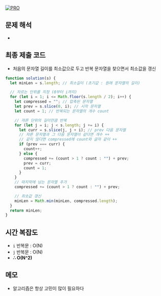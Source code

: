 [![PRO]][Link]

## 문제 해석

-

## 최종 제출 코드

- 처음의 문자열 길이를 최소값으로 두고 반복 문자열을 찾으면서 최소값을 갱신

```js
function solution(s) {
  let minLen = s.length; // 최소길이 (초기값 : 원래 문자열의 길이)

  // 자르는 단위를 지정 (0부터 i까지)
  for (let i = 1; i <= Math.floor(s.length / 2); i++) {
    let compressed = ""; // 압축된 문자열
    let prev = s.slice(0, i); // 시작 문자열
    let count = 1; // 반복되는 문자열의 개수 count

    // 자른 단위의 길이만큼 반복
    for (let j = i; j < s.length; j += i) {
      let curr = s.slice(j, j + i); // prev 다음 문자열
      // 자른 문자열과 그 다음 문자열이 같다면 개수 ++
      // 같지 않다면 compressed에 count와 글자 같이 ++
      if (prev === curr) {
        count++;
      } else {
        compressed += (count > 1 ? count : "") + prev;
        prev = curr;
        count = 1;
      }
    }
    // 마지막에 남는 문자열 추가
    compressed += (count > 1 ? count : "") + prev;

    // 최솟값 갱신
    minLen = Math.min(minLen, compressed.length);
  }
  return minLen;
}
```

## 시간 복잡도

- `i` 반복문 : O(N)
- `j` 반복문 : O(N)
- **∴ O(N^2)**

## 메모

- 알고리즘은 항상 고민이 많이 필요하다

<!---------------------------------------------------------------------------->

[PRO]: https://github.com/GoSSaChin/algorithm-js/assets/107768516/67c43b52-bc3f-4571-a249-5519021afbb0
[Link]: https://school.programmers.co.kr/learn/courses/30/lessons/60057
